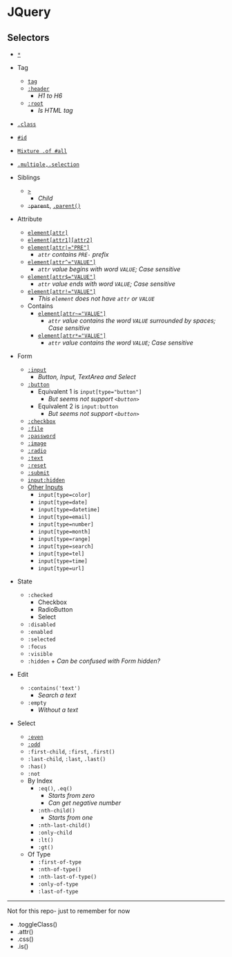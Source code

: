 # JQuery
## Selectors
- [`*`](jq-select-all.html)
- Tag
    - [`tag`](jq-select-tag.html)
    - [`:header`](jq-select-header.html)
        - _H1 to H6_
    - [`:root`](jq-select-root.html)
        - _Is HTML tag_
- [`.class`](jq-select-class.html)
- [`#id`](jq-select-id.html)
- [`Mixture .of #all`](jq-select-mixture.html)
- [`.multiple,.selection`](jq-select-multiple.html)
- Siblings
    - [`>`](jq-select-child-arrow.html)
        - _Child_
    - ~~`:parent`~~, [`.parent()`](jq-select-parent.html)
- Attribute
    - [`element[attr]`](jq-attr-has-attr.html)
    - [`element[attr1][attr2]`](jq-attr-multi-attr.html)
    - [`element[attr|="PRE"]`](jq-attr-contains-prefix.html)
        - _`attr` contains `PRE-` prefix_
    - [`element[attr^="VALUE"]`](jq-attr-begin-with.html)
        - _`attr` value begins with word `VALUE`; Case sensitive_
    - [`element[attr$="VALUE"]`](jq-attr-ends-with.html)
        - _`attr` value ends with word `VALUE`; Case sensitive_
    - [`element[attr!="VALUE"]`](jq-attr-not-equal.html)
        - _This `element` does not have `attr` or `VALUE`_
    - Contains
        - [`element[attr~="VALUE"]`](jq-attr-contains.html)
            - _`attr` value contains the word `VALUE` surrounded by spaces; Case sensitive_
        - [`element[attr*="VALUE"]`](jq-attr-contains-2.html)
            - _`attr` value contains the word `VALUE`; Case sensitive_
- Form
    - [`:input`](jq-form-general-input.html)
        - _Button, Input, TextArea and Select_
    - [`:button`](jq-form-button-1.html)
        - Equivalent 1 is `input[type="button"]`
            - _But seems not support `<button>`_
        - Equivalent 2 is `input:button`
            - _But seems not support `<button>`_
    - [`:checkbox`](jq-form-checkbox.html)
    - [`:file`](jq-form-file.html)
    - [`:password`](jq-form-password.html)
    - [`:image`](jq-form-image.html)
    - [`:radio`](jq-form-radio.html)
    - [`:text`](jq-form-text.html)
    - [`:reset`](jq-form-reset.html)
    - [`:submit`](jq-form-submit.html)
    - [`input:hidden`](jq-form-hidden.html)
    - [Other Inputs](jq-form-access-other-inputs.html)
        - `input[type=color]`
        - `input[type=date]`
        - `input[type=datetime]`
        - `input[type=email]`
        - `input[type=number]`
        - `input[type=month]`
        - `input[type=range]`
        - `input[type=search]`
        - `input[type=tel]`
        - `input[type=time]`
        - `input[type=url]`

- State
    - `:checked`
        - Checkbox
        - RadioButton
        - Select
    - `:disabled`
    - `:enabled`
    - `:selected`
    - `:focus`
    - `:visible`
    - `:hidden` + _Can be confused with *Form* hidden?_
- Edit
    - `:contains('text')`
        - _Search a text_
    - `:empty`
        - _Without a text_
- Select
    - [`:even`](jq-select-mixture.html)
    - [`:odd`](jq-select-mixture.html)
    - `:first-child`, `:first`, `.first()`
    - `:last-child`, `:last`, `.last()`
    - `:has()`
    - `:not`
    - By Index
        - `:eq()`, `.eq()`
            - _Starts from zero_
            - _Can get negative number_
        - `:nth-child()`
            - _Starts from one_
        - `:nth-last-child()`
        - `:only-child`
        - `:lt()`
        - `:gt()`
    - Of Type
        - `:first-of-type`
        - `:nth-of-type()`
        - `:nth-last-of-type()`
        - `:only-of-type`
        - `:last-of-type`
    

____

Not for this repo- just to remember for now
- .toggleClass()
- .attr()
- .css()
- .is()
